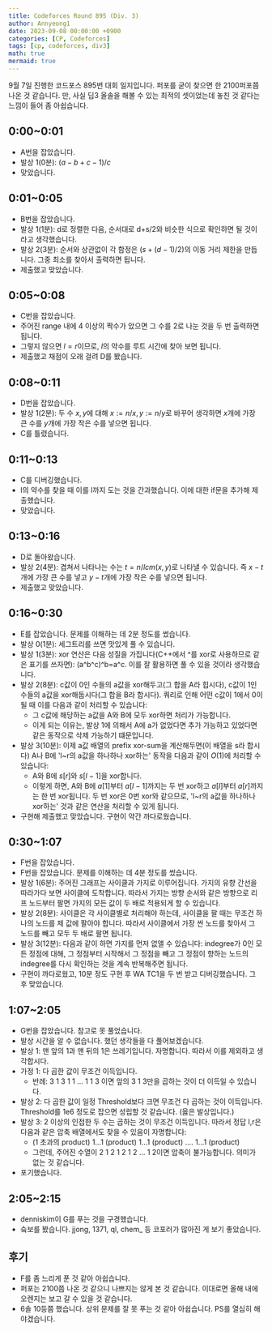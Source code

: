 ```yaml
---
title: Codeforces Round 895 (Div. 3)
author: Annyeong1
date: 2023-09-08 00:00:00 +0900
categories: [CP, Codeforces]
tags: [cp, codeforces, div3]
math: true
mermaid: true
---
```

9월 7일 진행한 코드포스 895번 대회 일지입니다. 퍼포를 굳이 찾으면 한 2100퍼포쯤 나온 것 같습니다. 만, 사실 딥3 올솔을 해볼 수 있는 최적의 셋이었는데 놓친 것 같다는 느낌이 들어 좀 아쉽습니다.

## 0:00~0:01
- A번을 잡았습니다.
- 발상 1(0분): $(a-b+c-1)/c$
- 맞았습니다.

## 0:01~0:05
- B번을 잡았습니다.
- 발상 1(1분): d로 정렬한 다음, 순서대로 d+s/2와 비슷한 식으로 확인하면 될 것이라고 생각했습니다.
- 발상 2(3분): 순서와 상관없이 각 함정은 $(s+(d-1)/2)$의 이동 거리 제한을 만듭니다. 그중 최소를 찾아서 출력하면 됩니다.
- 제출했고 맞았습니다.

## 0:05~0:08
- C번을 잡았습니다.
- 주어진 range 내에 4 이상의 짝수가 았으면 그 수를 2로 나눈 것을 두 번 출력하면 됩니다.
- 그렇지 않으면 $l = r$이므로, $l$의 약수를 루트 시간에 찾아 보면 됩니다.
- 제출했고 채점이 오래 걸려 D를 봤습니다.

## 0:08~0:11
- D번을 잡았습니다.
- 발상 1(2분): 두 수 $x, y$에 대해 $x:=n/x, y:=n/y$로 바꾸어 생각하면 $x$개에 가장 큰 수를 $y$개에 가장 작은 수를 넣으면 됩니다.
- C를 틀렸습니다.

## 0:11~0:13
- C를 디버깅했습니다.
- l의 약수를 찾을 때 이를 l까지 도는 것을 간과했습니다. 이에 대한 if문을 추가해 제출했습니다.
- 맞았습니다.

## 0:13~0:16
- D로 돌아왔습니다.
- 발상 2(4분): 겹쳐서 나타나는 수는 $t=n/lcm(x,y)$로 나타낼 수 있습니다. 즉 $x-t$개에 가장 큰 수를 넣고 $y-t$개에 가장 작은 수를 넣으면 됩니다.
- 제출했고 맞았습니다.

## 0:16~0:30
- E를 잡았습니다. 문제를 이해하는 데 2분 정도를 썼습니다.
- 발상 0(1분): 세그트리를 쓰면 맛있게 풀 수 있습니다.
- 발상 1(3분): xor 연산은 다음 성질을 가집니다(C++에서 ^를 xor로 사용하므로 같은 표기를 쓰자면): (a^b^c)^b=a^c. 이를 잘 활용하면 풀 수 있을 것이라 생각했습니다.
- 발상 2(8분): c값이 0인 수들의 a값을 xor해두고(그 합을 A라 힙시다), c값이 1인 수들의 a값을 xor해둡시다(그 합을 B라 합시다). 쿼리로 인해 어떤 c값이 1에서 0이 될 때 이를 다음과 같이 처리할 수 있습니다:
	- 그 c값에 해당하는 a값을 A와 B에 모두 xor하면 처리가 가능합니다.
	- 이게 되는 이유는, 발상 1에 의해서 A에 a가 없었다면 추가 가능하고 있었다면 같은 동작으로 삭제 가능하기 떄문입니다.
- 발상 3(10분): 이제 a값 배열의 prefix xor-sum을 계산해두면(이 배열을 s라 합시다) A나 B에 'l~r의 a값을 하나하나 xor하는' 동작을 다음과 같이 $O(1)$에 처리할 수 있습니다:
	- A와 B에 $s[r]$와 $s[l-1]$을 xor합니다.
	- 이렇게 하면, A와 B에 $a[1]$부터 $a[l-1]$까지는 두 번 xor하고 $a[l]$부터 $a[r]$까지는 한 번 xor됩니다. 두 번 xor은 0번 xor와 같으므로, 'l~r의 a값을 하나하나 xor하는' 것과 같은 연산을 처리할 수 있게 됩니다.
- 구현해 제출했고 맞았습니다. 구현이 약간 까다로웠습니다.

## 0:30~1:07
- F번을 잡았습니다.
- F번을 잡았습니다. 문제를 이해하는 데 4분 정도를 썼습니다.
- 발상 1(6분): 주어진 그래프는 사이클과 가지로 이루어집니다. 가지의 유향 간선을 따라가다 보면 사이클에 도착합니다. 따라서 가지는 방향 순서와 같은 방향으로 리프 노드부터 팔면 가지의 모든 값이 두 배로 적용되게 할 수 있습니다.
- 발상 2(8분): 사이클은 각 사이클별로 처리해야 하는데, 사이클을 팔 때는 무조건 하나의 노드를 제 값에 팔아야 합니다. 따라서 사이클에서 가장 싼 노드를 찾아서 그 노드를 빼고 모두 두 배로 팔면 됩니다.
- 발상 3(12분): 다음과 같이 하면 가지를 먼저 없앨 수 있습니다: indegree가 0인 모든 정점에 대해, 그 정점부터 시작해서 그 정점을 빼고 그 정점이 향하는 노드의 indegree를 다시 확인하는 것을 계속 반복해주면 됩니다.
- 구현이 까다로웠고, 10분 정도 구현 후 WA TC1을 두 번 받고 디버깅했습니다. 그 후 맞았습니다.

## 1:07~2:05
- G번을 잡았습니다. 참고로 못 풀었습니다.
- 발상 시간을 알 수 없습니다. 했던 생각들을 다 풀어보겠습니다.
- 발상 1: 맨 앞의 1과 맨 뒤의 1은 쓰레기입니다. 자명합니다. 따라서 이를 제외하고 생각합시다.
- 가정 1: 다 곱한 값이 무조건 이득입니다.
	- 반례: 3 1 3 1 1 ... 1  1 3 이면 앞의 3 1 3만을 곱하는 것이 더 이득일 수 있습니다.
- 발상 2: 다 곱한 값이 일정 Threshold보다 크면 무조건 다 곱하는 것이 이득입니다. Threshold를 1e6 정도로 잡으면 성립할 것 같습니다. (옳은 발상입니다.)
- 발상 3: 2 이상의 인접한 두 수는 곱하는 것이 무조건 이득입니다. 따라서 정답 l,r은 다음과 같은 압축 배열에서도 찾을 수 있음이 자명합니다:
	- (1 초과의 product) 1...1 (product) 1...1 (product) ....  1...1 (product)
	- 그런데, 주어진 수열이 2 1 2 1 2 1 2 ... 1 2이면 압축이 불가능합니다. 의미가 없는 것 같습니다.
- 포기했습니다.

## 2:05~2:15
- denniskim이 G를 푸는 것을 구경했습니다.
- 슼보를 봤습니다. jjong, 1371, ql, chem_ 등 코포러가 많아진 게 보기 좋았습니다.

## 후기
- F를 좀 느리게 푼 것 같아 아쉽습니다.
- 퍼포는 2100쯤 나온 것 같으니 나쁘지는 않게 본 것 같습니다. 이대로면 올해 내에 오렌지는 보고 갈 수 있을 것 같습니다.
- 6솔 10등쯤 했습니다. 상위 문제를 잘 못 푸는 것 같아 아쉽습니다. PS를 열심히 해야겠습니다.
